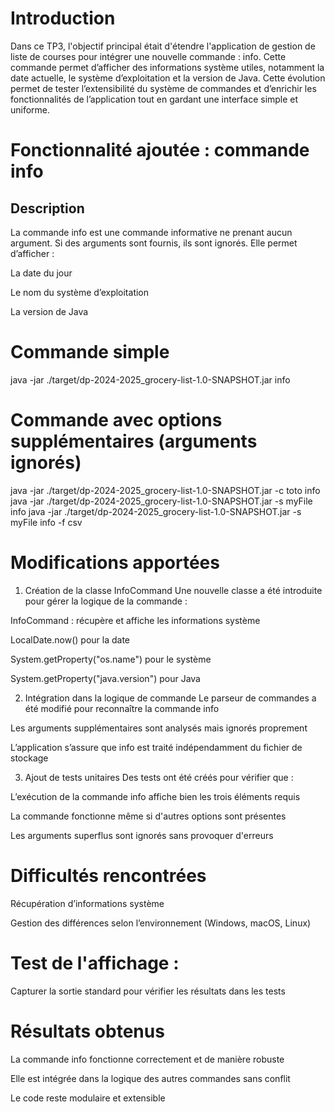 # Introduction
Dans ce TP3, l'objectif principal était d'étendre l'application de gestion de liste de courses pour intégrer une nouvelle commande : info. Cette commande permet d’afficher des informations système utiles, notamment la date actuelle, le système d’exploitation et la version de Java. Cette évolution permet de tester l’extensibilité du système de commandes et d’enrichir les fonctionnalités de l’application tout en gardant une interface simple et uniforme.

# Fonctionnalité ajoutée : commande info
## Description
La commande info est une commande informative ne prenant aucun argument. Si des arguments sont fournis, ils sont ignorés. Elle permet d’afficher :

La date du jour

Le nom du système d’exploitation

La version de Java

# Commande simple
java -jar ./target/dp-2024-2025_grocery-list-1.0-SNAPSHOT.jar info

# Commande avec options supplémentaires (arguments ignorés)
java -jar ./target/dp-2024-2025_grocery-list-1.0-SNAPSHOT.jar -c toto info
java -jar ./target/dp-2024-2025_grocery-list-1.0-SNAPSHOT.jar -s myFile info
java -jar ./target/dp-2024-2025_grocery-list-1.0-SNAPSHOT.jar -s myFile info -f csv

# Modifications apportées
1. Création de la classe InfoCommand
Une nouvelle classe a été introduite pour gérer la logique de la commande :

InfoCommand : récupère et affiche les informations système

LocalDate.now() pour la date

System.getProperty("os.name") pour le système

System.getProperty("java.version") pour Java

2. Intégration dans la logique de commande
Le parseur de commandes a été modifié pour reconnaître la commande info

Les arguments supplémentaires sont analysés mais ignorés proprement

L’application s’assure que info est traité indépendamment du fichier de stockage

3. Ajout de tests unitaires
Des tests ont été créés pour vérifier que :

L’exécution de la commande info affiche bien les trois éléments requis

La commande fonctionne même si d'autres options sont présentes

Les arguments superflus sont ignorés sans provoquer d'erreurs

# Difficultés rencontrées
Récupération d’informations système 

Gestion des différences selon l’environnement (Windows, macOS, Linux)

# Test de l'affichage :

Capturer la sortie standard pour vérifier les résultats dans les tests

# Résultats obtenus
La commande info fonctionne correctement et de manière robuste

Elle est intégrée dans la logique des autres commandes sans conflit

Le code reste modulaire et extensible